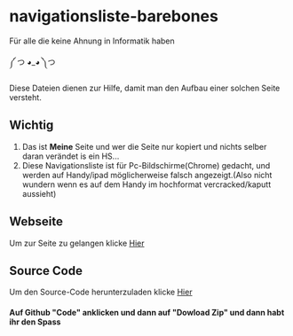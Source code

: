 # navigationsliste-barebones
Für alle die keine Ahnung in Informatik haben

༼ つ ◕_◕ ༽つ

Diese Dateien dienen  zur Hilfe, damit man den Aufbau einer solchen Seite versteht.

## Wichtig
1. Das ist __Meine__ Seite und wer die Seite nur kopiert und nichts selber daran verändet is ein HS...
2. Diese Navigationsliste ist für Pc-Bildschirme(Chrome) gedacht, und werden auf Handy/ipad möglicherweise falsch angezeigt.(Also nicht wundern wenn es auf dem Handy im hochformat vercracked/kaputt aussieht)

## Webseite

Um zur Seite zu gelangen klicke [Hier](https://lostpex.github.io/navigationsliste-barebones/hauptseite.html)

## Source Code

Um den Source-Code herunterzuladen klicke [Hier](https://github.com/Lostpex/navigationsliste-barebones)

#### Auf Github "Code" anklicken und dann auf "Dowload Zip" und dann habt ihr den Spass

